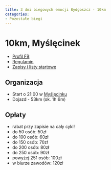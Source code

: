 ```yaml
---
title: 3 dni biegowych emocji Bydgoszcz - 10km
categories:
- Pozostałe biegi
---
```


# 10km, Myślęcinek

* [Profil FB](https://www.facebook.com/polmaratonbydgoski)
* [Regulamin](https://s3-eu-west-1.amazonaws.com/sm-fotos.sportmaniacs.com/back/670b6914-d598-4f7e-8e0d-4542ac1f2cf6-P%C3%B3%C5%82maraton%20Bydgoski%202025%20Regulamin.pdf)
* [Zapisy i listy startowe](https://sportmaniacs.com/pl/services/inscription/pmaraton-bydgoski---festiwal-biegw)

## Organizacja

* Start o 21:00 w [Myślęcinku](https://maps.app.goo.gl/z8UEuAxESkaPUwK87)
* Dojazd - 53km (ok. 1h 6m)

## Opłaty

* rabat przy zapisie na cały cykl!
* do 50 osób: 50zł
* do 100 osób: 60zł
* do 150 osób: 70zł
* do 200 osób: 80zł
* do 250 osób: 90zł
* powyżej 251 osób: 100zł
* w biurze zawodów: 120zł
